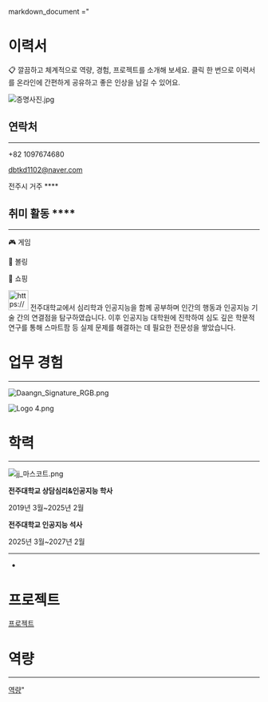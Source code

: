 markdown_document ="
# 이력서

<aside>
📋 깔끔하고 체계적으로 역량, 경험, 프로젝트를 소개해 보세요. 클릭 한 번으로 이력서를 온라인에 간편하게 공유하고 좋은 인상을 남길 수 있어요.

</aside>

![증명사진.jpg](%25EC%25A6%259D%25EB%25AA%2585%25EC%2582%25AC%25EC%25A7%2584.jpg)

## 연락처

---

+82 1097674680

dbtkd1102@naver.com

전주시 거주 ****

## 취미 활동 ****

---

🎮 게임

🎳 볼링

👕 쇼핑

<aside>
<img src="https://www.notion.so/icons/sticker_pink.svg" alt="https://www.notion.so/icons/sticker_pink.svg" width="40px" /> 전주대학교에서 심리학과 인공지능을 함께 공부하며 인간의 행동과 인공지능 기술 간의 연결점을 탐구하였습니다. 이후 인공지능 대학원에 진학하여 심도 깊은 학문적 연구를 통해 스마트팜 등 실제 문제를 해결하는 데 필요한 전문성을 쌓았습니다.

</aside>

# 업무 경험

---

![Daangn_Signature_RGB.png](https://images.unsplash.com/photo-1523275335684-37898b6baf30?ixlib=rb-4.0.3&q=85&fm=jpg&crop=entropy&cs=srgb)

![Logo 4.png](https://images.unsplash.com/photo-1509235296665-1fce97de9a2e?ixlib=rb-4.0.3&q=85&fm=jpg&crop=entropy&cs=srgb)

# 학력

---

![jj_마스코트.png](jj_%25EB%25A7%2588%25EC%258A%25A4%25EC%25BD%2594%25ED%258A%25B8.png)

**전주대학교 상담심리&인공지능  학사** 

2019년 3월~2025년 2월

**전주대학교 인공지능 석사**

2025년 3월~2027년 2월

---

+

# 프로젝트

[프로젝트](%E1%84%91%E1%85%B3%E1%84%85%E1%85%A9%E1%84%8C%E1%85%A6%E1%86%A8%E1%84%90%E1%85%B3%2016dbfb0f07108172b0edf8b7320c0215.csv)

# 역량

---

[역량](%E1%84%8B%E1%85%A7%E1%86%A8%E1%84%85%E1%85%A3%E1%86%BC%2016dbfb0f0710811a85baf16adea8ce45.csv)"